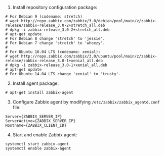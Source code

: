 1. Install repository configuration package:
```
# For Debian 9 (codename: stretch)
# wget http://repo.zabbix.com/zabbix/3.0/debian/pool/main/z/zabbix-release/zabbix-release_3.0-2+stretch_all.deb
# dpkg -i zabbix-release_3.0-2+stretch_all.deb
# apt-get update
# For Debian 8 change 'stretch' to 'jessie'.
# For Debian 7 change 'stretch' to 'wheezy'.
#
# For Ubuntu 16.04 LTS (codename: xenial):
# wget http://repo.zabbix.com/zabbix/3.0/ubuntu/pool/main/z/zabbix-release/zabbix-release_3.0-1+xenial_all.deb
# dpkg -i zabbix-release_3.0-1+xenial_all.deb
# apt-get update
# For Ubuntu 14.04 LTS change 'xenial' to 'trusty'.
```

2. Install agent package:
```
# apt-get install zabbix-agent
```

3. Configure Zabbix agent by modifying `/etc/zabbix/zabbix_agentd.conf` file:
```
Server={ZABBIX_SERVER_IP}
ServerActive={ZABBIX_SERVER_IP}
Hostname={ZABBIX_CLIENT_ID}
```

4. Start and enable Zabbix agent:
```
systemctl start zabbix-agent
systemctl enable zabbix-agent
```
